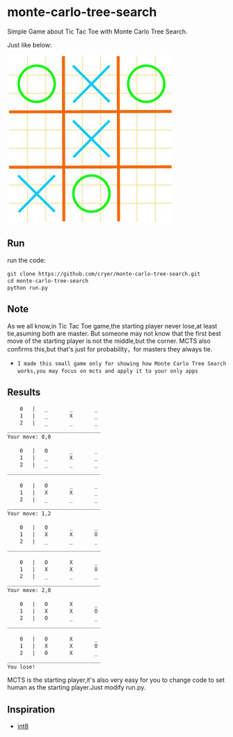 # monte-carlo-tree-search

Simple Game about Tic Tac Toe with Monte Carlo Tree Search.

Just like below:

![](./images/1.png)

## Run

run the code:

```
git clone https://github.com/cryer/monte-carlo-tree-search.git
cd monte-carlo-tree-search
python run.py
```

## Note

As we all know,in Tic Tac Toe game,the starting player never lose,at least tie,asuming both are master.
But someone may not know that the first best move of the starting player is not the middle,but the corner.
MCTS also confirms this,but that's just for probability，for masters they always tie.

* ```I made this small game only for showing how Monte Carlo Tree Search works,you may focus on mcts and apply it to your only apps```

## Results


```
    0   |   _       _       _    
    1   |   _       X       _    
    2   |   _       _       _    
______________________________
Your move: 0,0

    0   |   O       _       _    
    1   |   _       X       _    
    2   |   _       _       _    
______________________________

    0   |   O       _       _    
    1   |   X       X       _    
    2   |   _       _       _    
______________________________
Your move: 1,2

    0   |   O       _       _    
    1   |   X       X       O    
    2   |   _       _       _    
______________________________

    0   |   O       X       _    
    1   |   X       X       O    
    2   |   _       _       _    
______________________________
Your move: 2,0

    0   |   O       X       _    
    1   |   X       X       O    
    2   |   O       _       _    
______________________________

    0   |   O       X       _    
    1   |   X       X       O    
    2   |   O       X       _    
______________________________
You lose!

```
MCTS is the starting player,it's also very easy for you to change code to set human as the starting player.Just modify run.py.

## Inspiration

* [int8](https://github.com/int8/monte-carlo-tree-search)

